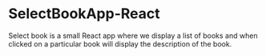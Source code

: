 # SelectBookApp-React
Select book is a small React app where we display a list of books and when clicked on a particular book will display the description of the book.

